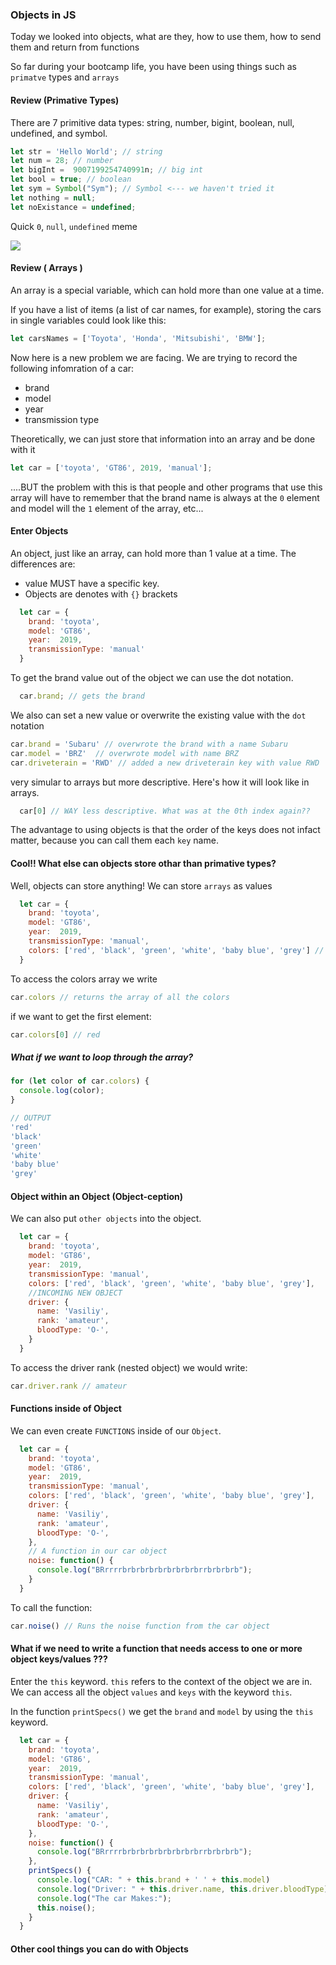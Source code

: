 ### Objects in JS

Today we looked into objects, what are they, how to use them, how to send them and return from functions

So far during your bootcamp life, you have been using things such as `primatve` types and `arrays`

#### Review (Primative Types)

There are 7 primitive data types: string, number, bigint, boolean, null, undefined, and symbol.

```js
let str = 'Hello World'; // string
let num = 28; // number
let bigInt =  9007199254740991n; // big int
let bool = true; // boolean
let sym = Symbol("Sym"); // Symbol <--- we haven't tried it
let nothing = null;
let noExistance = undefined;
```

Quick `0`, `null`, `undefined` meme

![](https://pics.me.me/0-null-undefined-39557667.png)

#### Review ( Arrays )

An array is a special variable, which can hold more than one value at a time.

If you have a list of items (a list of car names, for example), storing the cars in single variables could look like this:

```js
let carsNames = ['Toyota', 'Honda', 'Mitsubishi', 'BMW'];
```

Now here is a new problem we are facing. We are trying to record the following infomration of a car:

 - brand
 - model
 - year
 - transmission type

Theoretically, we can just store that information into an array and be done with it

```js
let car = ['toyota', 'GT86', 2019, 'manual'];
```

....BUT the problem with this is that people and other programs that use this array will have to remember that the brand name is always at the `0` element and model will the `1` element of the array, etc...

#### Enter Objects

An object, just like an array, can hold more than 1 value at a time.
The differences are:

- value MUST have a specific key.
- Objects are denotes with `{}` brackets


```js
  let car = {
    brand: 'toyota',
    model: 'GT86',
    year:  2019,
    transmissionType: 'manual'
  }
```

To get the brand value out of the object we can use the dot notation.

```js
  car.brand; // gets the brand
```

We also can set a new value or overwrite the existing value with the `dot` notation

```js
car.brand = 'Subaru' // overwrote the brand with a name Subaru
car.model = 'BRZ'  // overwrote model with name BRZ
car.driveterain = 'RWD' // added a new driveterain key with value RWD
```

very simular to arrays but more descriptive. Here's how it will look like in arrays.
```js
  car[0] // WAY less descriptive. What was at the 0th index again??
```

The advantage to using objects is that the order of the keys does not infact matter, because you can call them each `key` name.

#### Cool!! What else can objects store othar than primative types?

Well, objects can store anything! We can store `arrays` as values

```js
  let car = {
    brand: 'toyota',
    model: 'GT86',
    year:  2019,
    transmissionType: 'manual',
    colors: ['red', 'black', 'green', 'white', 'baby blue', 'grey'] // the value is a whole array
  }
```

To access the colors array we write

```js
car.colors // returns the array of all the colors
```

if we want to get the first element:

```js
car.colors[0] // red
```

##### What if we want to loop through the array?

```js
for (let color of car.colors) {
  console.log(color);
}

// OUTPUT
'red'
'black'
'green'
'white'
'baby blue'
'grey'
```

#### Object within an Object (Object-ception)

We can also put `other objects` into the object.

```js
  let car = {
    brand: 'toyota',
    model: 'GT86',
    year:  2019,
    transmissionType: 'manual',
    colors: ['red', 'black', 'green', 'white', 'baby blue', 'grey'],
    //INCOMING NEW OBJECT
    driver: {
      name: 'Vasiliy',
      rank: 'amateur',
      bloodType: 'O-',
    }
  }
```

To access the driver rank (nested object) we would write:

```js
car.driver.rank // amateur
```

#### Functions inside of Object

We can even create `FUNCTIONS` inside of our `Object`.

```js
  let car = {
    brand: 'toyota',
    model: 'GT86',
    year:  2019,
    transmissionType: 'manual',
    colors: ['red', 'black', 'green', 'white', 'baby blue', 'grey'],
    driver: {
      name: 'Vasiliy',
      rank: 'amateur',
      bloodType: 'O-',
    },
    // A function in our car object
    noise: function() {
      console.log("BRrrrrbrbrbrbrbrbrbrbrbrrbrbrbrb");
    }
  }
```

To call the function:

```js
car.noise() // Runs the noise function from the car object
```

#### What if we need to write a function that needs access to one or more object keys/values ???

Enter the `this` keyword. `this` refers to the context of the object we are in. We can access all the object `values` and `keys` with the keyword `this`.

In the function `printSpecs()` we get the `brand` and `model` by using the `this` keyword.

```js
  let car = {
    brand: 'toyota',
    model: 'GT86',
    year:  2019,
    transmissionType: 'manual',
    colors: ['red', 'black', 'green', 'white', 'baby blue', 'grey'],
    driver: {
      name: 'Vasiliy',
      rank: 'amateur',
      bloodType: 'O-',
    },
    noise: function() {
      console.log("BRrrrrbrbrbrbrbrbrbrbrbrrbrbrbrb");
    },
    printSpecs() {
      console.log("CAR: " + this.brand + ' ' + this.model)
      console.log("Driver: " + this.driver.name, this.driver.bloodType)
      console.log("The car Makes:");
      this.noise();
    }
  }
```


#### Other cool things you can do with Objects